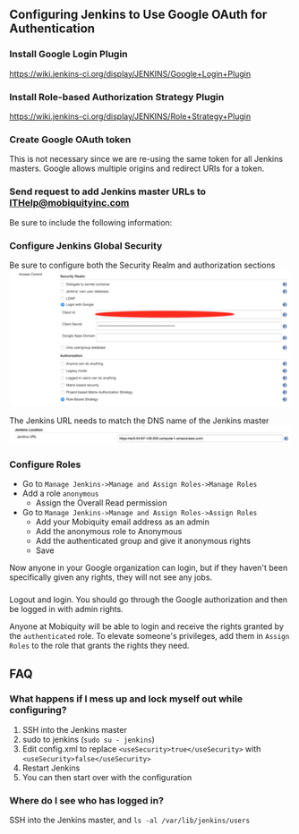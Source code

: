 ## Configuring Jenkins to Use Google OAuth for Authentication

### Install Google Login Plugin
https://wiki.jenkins-ci.org/display/JENKINS/Google+Login+Plugin


### Install Role-based Authorization Strategy Plugin
https://wiki.jenkins-ci.org/display/JENKINS/Role+Strategy+Plugin


### Create Google OAuth token
This is not necessary since we are re-using the same token for all
Jenkins masters.  Google allows multiple origins and redirect URIs
for a token.

### Send request to add Jenkins master URLs to ITHelp@mobiquityinc.com
Be sure to include the following information:


### Configure Jenkins Global Security
Be sure to configure both the Security Realm and authorization sections
![Git Config](https://github.com/jsposato/docs/blob/master/Mobiquity/images/SecurityConfiguration.png "Git Config")

The Jenkins URL needs to match the DNS name of the Jenkins master
![Jenkins URL](https://github.com/jsposato/docs/blob/master/Mobiquity/images/Configure_Jenkins_URL.png "Jenkins URL")

### Configure Roles
* Go to `Manage Jenkins->Manage and Assign Roles->Manage Roles`
* Add a role `anonymous`
    * Assign the Overall Read permission
* Go to `Manage Jenkins->Manage and Assign Roles->Assign Roles`
    * Add your Mobiquity email address as an admin
    * Add the anonymous role to Anonymous
    * Add the authenticated group and give it anonymous rights
    * Save

Now anyone in your Google organization can login, but if they haven't been specifically given any
rights, they will not see any jobs.

###
Logout and login.  You should go through the Google authorization and then be logged in with admin rights.

Anyone at Mobiquity will be able to login and receive the rights granted by the `authenticated` role.  To
elevate someone's privileges, add them in `Assign Roles` to the role that grants the rights they need.

## FAQ

### What happens if I mess up and lock myself out while configuring?
1. SSH into the Jenkins master
2. sudo to jenkins (`sudo su - jenkins`)
3. Edit config.xml to replace `<useSecurity>true</useSecurity>` with `<useSecurity>false</useSecurity>` 
4. Restart Jenkins
5. You can then start over with the configuration

### Where do I see who has logged in?
SSH into the Jenkins master, and `ls -al /var/lib/jenkins/users`
